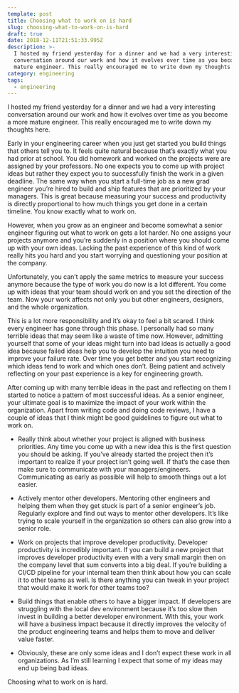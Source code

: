 ```yaml
---
template: post
title: Choosing what to work on is hard
slug: choosing-what-to-work-on-is-hard
draft: true
date: 2018-12-11T21:51:33.995Z
description: >-
  I hosted my friend yesterday for a dinner and we had a very interesting
  conversation around our work and how it evolves over time as you become a more
  mature engineer. This really encouraged me to write down my thoughts here.
category: engineering
tags:
  - engineering
---
```

I hosted my friend yesterday for a dinner and we had a very interesting conversation around our work and how it evolves over time as you become a more mature engineer. This really encouraged me to write down my thoughts here.



Early in your engineering career when you just get started you build things that others tell you to. It feels quite natural because that’s exactly what you had prior at school. You did homework and worked on the projects were are assigned by your professors. No one expects you to come up with project ideas but rather they expect you to successfully finish the work in a given deadline. The same way when you start a full-time job as a new grad engineer you’re hired to build and ship features that are prioritized by your managers. This is great because measuring your success and productivity is directly proportional to how much things you get done in a certain timeline. You know exactly what to work on.



However, when you grow as an engineer and become somewhat a senior engineer figuring out what to work on gets a lot harder. No one assigns your projects anymore and you’re suddenly in a position where you should come up with your own ideas. Lacking the past experience of this kind of work really hits you hard and you start worrying and questioning your position at the company.



Unfortunately, you can’t apply the same metrics to measure your success anymore because the type of work you do now is a lot different. You come up with ideas that your team should work on and you set the direction of the team. Now your work affects not only you but other engineers, designers, and the whole organization.



This is a lot more responsibility and it’s okay to feel a bit scared. I think every engineer has gone through this phase. I personally had so many terrible ideas that may seem like a waste of time now. However, admitting yourself that some of your ideas might turn into bad ideas is actually a good idea because failed ideas help you to develop the intuition you need to improve your failure rate. Over time you get better and you start recognizing which ideas tend to work and which ones don’t. Being patient and actively reflecting on your past experience is a key for engineering growth.



After coming up with many terrible ideas in the past and reflecting on them I started to notice a pattern of most successful ideas. As a senior engineer, your ultimate goal is to maximize the impact of your work within the organization. Apart from writing code and doing code reviews, I have a couple of ideas that I think might be good guidelines to figure out what to work on.



- Really think about whether your project is aligned with business priorities. Any time you come up with a new idea this is the first question you should be asking. If you’ve already started the project then it’s important to realize if your project isn’t going well. If that’s the case then make sure to communicate with your managers/engineers. Communicating as early as possible will help to smooth things out a lot easier.

- Actively mentor other developers. Mentoring other engineers and helping them when they get stuck is part of a senior engineer’s job. Regularly explore and find out ways to mentor other developers. It’s like trying to scale yourself in the organization so others can also grow into a senior role.

- Work on projects that improve developer productivity. Developer productivity is incredibly important. If you can build a new project that improves developer productivity even with a very small margin then on the company level that sum converts into a big deal. If you’re building a CI/CD pipeline for your internal team then think about how you can scale it to other teams as well. Is there anything you can tweak in your project that would make it work for other teams too?

- Build things that enable others to have a bigger impact. If developers are struggling with the local dev environment because it’s too slow then invest in building a better developer environment. With this, your work will have a business impact because it directly improves the velocity of the product engineering teams and helps them to move and deliver value faster.

- Obviously, these are only some ideas and I don’t expect these work in all organizations. As I’m still learning I expect that some of my ideas may end up being bad ideas.



Choosing what to work on is hard.
